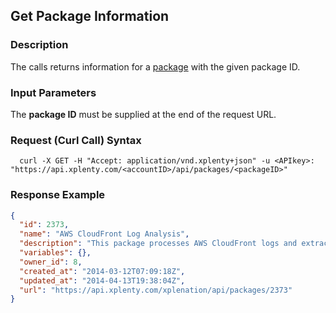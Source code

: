## Get Package Information

### Description
The calls returns information for a [package](https://github.com/xplenty/xplenty-api-doc-v2/blob/master/resources/package.md) with the given package ID.

### Input Parameters
The **package ID** must be supplied at the end of the request URL.

### Request (Curl Call) Syntax
```shell
  curl -X GET -H "Accept: application/vnd.xplenty+json" -u <APIkey>: "https://api.xplenty.com/<accountID>/api/packages/<packageID>"
```

### Response Example
```json
{
  "id": 2373,
  "name": "AWS CloudFront Log Analysis",
  "description": "This package processes AWS CloudFront logs and extracts traffic information by time, geography and URIs",
  "variables": {},
  "owner_id": 8,
  "created_at": "2014-03-12T07:09:18Z",
  "updated_at": "2014-04-13T19:38:04Z",
  "url": "https://api.xplenty.com/xplenation/api/packages/2373"
}
```
